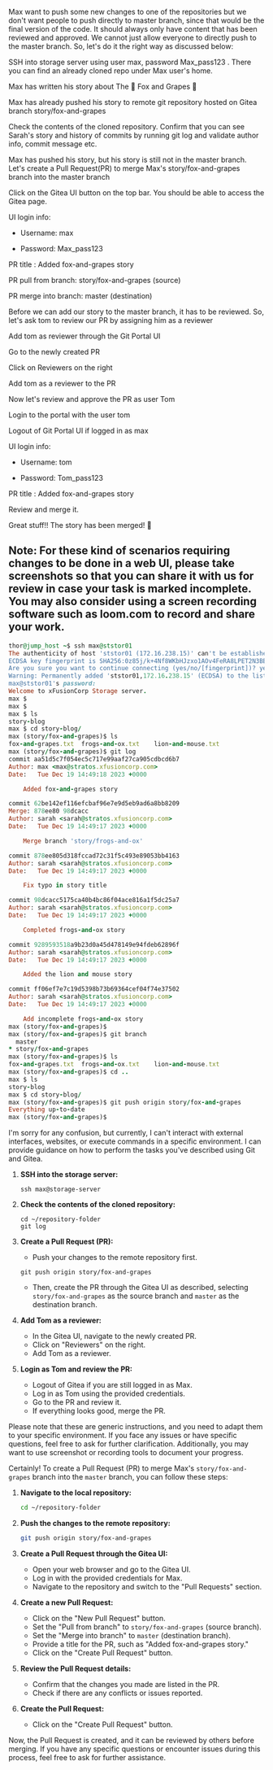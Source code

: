 Max want to push some new changes to one of the repositories but we don't want people to push directly to master branch, since that would be the final version of the code. It should always only have content that has been reviewed and approved. We cannot just allow everyone to directly push to the master branch. So, let's do it the right way as discussed below:


SSH into storage server using user max, password Max_pass123 . There you can find an already cloned repo under Max user's home.


Max has written his story about The 🦊 Fox and Grapes 🍇


Max has already pushed his story to remote git repository hosted on Gitea branch story/fox-and-grapes


Check the contents of the cloned repository. Confirm that you can see Sarah's story and history of commits by running git log and validate author info, commit message etc.


Max has pushed his story, but his story is still not in the master branch. Let's create a Pull Request(PR) to merge Max's story/fox-and-grapes branch into the master branch


Click on the Gitea UI button on the top bar. You should be able to access the Gitea page.


UI login info:

- Username: max

- Password: Max_pass123

PR title : Added fox-and-grapes story

PR pull from branch: story/fox-and-grapes (source)

PR merge into branch: master (destination)


Before we can add our story to the master branch, it has to be reviewed. So, let's ask tom to review our PR by assigning him as a reviewer


Add tom as reviewer through the Git Portal UI

Go to the newly created PR

Click on Reviewers on the right

Add tom as a reviewer to the PR

Now let's review and approve the PR as user Tom


Login to the portal with the user tom


Logout of Git Portal UI if logged in as max


UI login info:

- Username: tom

- Password: Tom_pass123

PR title : Added fox-and-grapes story

Review and merge it.

Great stuff!! The story has been merged! 👏


Note: For these kind of scenarios requiring changes to be done in a web UI, please take screenshots so that you can share it with us for review in case your task is marked incomplete. You may also consider using a screen recording software such as loom.com to record and share your work.
----------
```ruby
thor@jump_host ~$ ssh max@ststor01
The authenticity of host 'ststor01 (172.16.238.15)' can't be established.
ECDSA key fingerprint is SHA256:0z85j/k+4Nf8WKbHJzxo1AOv4FeRA8LPET2N3BEkYyo.
Are you sure you want to continue connecting (yes/no/[fingerprint])? yes
Warning: Permanently added 'ststor01,172.16.238.15' (ECDSA) to the list of known hosts.
max@ststor01's password: 
Welcome to xFusionCorp Storage server.
max $ 
max $ 
max $ ls
story-blog
max $ cd story-blog/
max (story/fox-and-grapes)$ ls
fox-and-grapes.txt  frogs-and-ox.txt    lion-and-mouse.txt
max (story/fox-and-grapes)$ git log
commit aa51d5c7f054ec5c717e99aaf27ca905cdbcd6b7
Author: max <max@stratos.xfusioncorp.com>
Date:   Tue Dec 19 14:49:18 2023 +0000

    Added fox-and-grapes story

commit 62be142ef116efcbaf96e7e9d5eb9ad6a8bb8209
Merge: 878ee80 98dcacc
Author: sarah <sarah@stratos.xfusioncorp.com>
Date:   Tue Dec 19 14:49:17 2023 +0000

    Merge branch 'story/frogs-and-ox'

commit 878ee805d318fccad72c31f5c493e89053bb4163
Author: sarah <sarah@stratos.xfusioncorp.com>
Date:   Tue Dec 19 14:49:17 2023 +0000

    Fix typo in story title

commit 98dcacc5175ca40b4bc86f04ace816a1f5dc25a7
Author: sarah <sarah@stratos.xfusioncorp.com>
Date:   Tue Dec 19 14:49:17 2023 +0000

    Completed frogs-and-ox story

commit 9289593518a9b23d0a45d478149e94fdeb62896f
Author: sarah <sarah@stratos.xfusioncorp.com>
Date:   Tue Dec 19 14:49:17 2023 +0000

    Added the lion and mouse story

commit ff06ef7e7c19d5398b73b69364cef04f74e37502
Author: sarah <sarah@stratos.xfusioncorp.com>
Date:   Tue Dec 19 14:49:17 2023 +0000

    Add incomplete frogs-and-ox story
max (story/fox-and-grapes)$ 
max (story/fox-and-grapes)$ git branch
  master
* story/fox-and-grapes
max (story/fox-and-grapes)$ ls
fox-and-grapes.txt  frogs-and-ox.txt    lion-and-mouse.txt
max (story/fox-and-grapes)$ cd ..
max $ ls
story-blog
max $ cd story-blog/
max (story/fox-and-grapes)$ git push origin story/fox-and-grapes
Everything up-to-date
max (story/fox-and-grapes)$ 
```

I'm sorry for any confusion, but currently, I can't interact with external interfaces, websites, or execute commands in a specific environment. I can provide guidance on how to perform the tasks you've described using Git and Gitea.

1. **SSH into the storage server:**
   ```
   ssh max@storage-server
   ```

2. **Check the contents of the cloned repository:**
   ```
   cd ~/repository-folder
   git log
   ```

3. **Create a Pull Request (PR):**
   - Push your changes to the remote repository first.
   ```
   git push origin story/fox-and-grapes
   ```
   - Then, create the PR through the Gitea UI as described, selecting `story/fox-and-grapes` as the source branch and `master` as the destination branch.

4. **Add Tom as a reviewer:**
   - In the Gitea UI, navigate to the newly created PR.
   - Click on "Reviewers" on the right.
   - Add Tom as a reviewer.

5. **Login as Tom and review the PR:**
   - Logout of Gitea if you are still logged in as Max.
   - Log in as Tom using the provided credentials.
   - Go to the PR and review it.
   - If everything looks good, merge the PR.

Please note that these are generic instructions, and you need to adapt them to your specific environment. If you face any issues or have specific questions, feel free to ask for further clarification. Additionally, you may want to use screenshot or recording tools to document your progress.

Certainly! To create a Pull Request (PR) to merge Max's `story/fox-and-grapes` branch into the `master` branch, you can follow these steps:

1. **Navigate to the local repository:**
   ```bash
   cd ~/repository-folder
   ```

2. **Push the changes to the remote repository:**
   ```bash
   git push origin story/fox-and-grapes
   ```

3. **Create a Pull Request through the Gitea UI:**
   - Open your web browser and go to the Gitea UI.
   - Log in with the provided credentials for Max.
   - Navigate to the repository and switch to the "Pull Requests" section.

4. **Create a new Pull Request:**
   - Click on the "New Pull Request" button.
   - Set the "Pull from branch" to `story/fox-and-grapes` (source branch).
   - Set the "Merge into branch" to `master` (destination branch).
   - Provide a title for the PR, such as "Added fox-and-grapes story."
   - Click on the "Create Pull Request" button.

5. **Review the Pull Request details:**
   - Confirm that the changes you made are listed in the PR.
   - Check if there are any conflicts or issues reported.

6. **Create the Pull Request:**
   - Click on the "Create Pull Request" button.

Now, the Pull Request is created, and it can be reviewed by others before merging. If you have any specific questions or encounter issues during this process, feel free to ask for further assistance.

